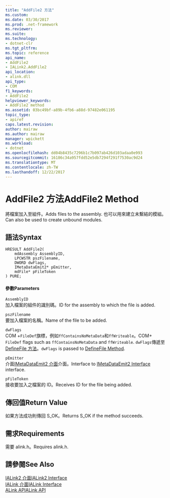 ```yaml
---
title: "AddFile2 方法"
ms.custom: 
ms.date: 03/30/2017
ms.prod: .net-framework
ms.reviewer: 
ms.suite: 
ms.technology:
- dotnet-clr
ms.tgt_pltfrm: 
ms.topic: reference
api_name:
- AddFile2
- IALink2.AddFile2
api_location:
- alink.dll
api_type:
- COM
f1_keywords:
- AddFile2
helpviewer_keywords:
- AddFile2 method
ms.assetid: 03bc49bf-a89b-4fb6-a88d-97482e061195
topic_type:
- apiref
caps.latest.revision: 
author: mairaw
ms.author: mairaw
manager: wpickett
ms.workload:
- dotnet
ms.openlocfilehash: dd04b8435c7296b1c7b097ab426d103adaa0e993
ms.sourcegitcommit: 16186c34a957fdd52e5db7294f291f7530ac9d24
ms.translationtype: MT
ms.contentlocale: zh-TW
ms.lasthandoff: 12/22/2017
---
```

# <a name="addfile2-method"></a><span data-ttu-id="59c36-102">AddFile2 方法</span><span class="sxs-lookup"><span data-stu-id="59c36-102">AddFile2 Method</span></span>
<span data-ttu-id="59c36-103">將檔案加入至組件。</span><span class="sxs-lookup"><span data-stu-id="59c36-103">Adds files to the assembly.</span></span> <span data-ttu-id="59c36-104">也可以用來建立未繫結的模組。</span><span class="sxs-lookup"><span data-stu-id="59c36-104">Can also be used to create unbound modules.</span></span>  
  
## <a name="syntax"></a><span data-ttu-id="59c36-105">語法</span><span class="sxs-lookup"><span data-stu-id="59c36-105">Syntax</span></span>  
  
```  
HRESULT AddFile2(  
    mdAssembly AssemblyID,  
    LPCWSTR pszFilename,  
    DWORD dwFlags,  
    IMetaDataEmit2* pEmitter,  
    mdFile* pFileToken  
) PURE;  
```  
  
#### <a name="parameters"></a><span data-ttu-id="59c36-106">參數</span><span class="sxs-lookup"><span data-stu-id="59c36-106">Parameters</span></span>  
 `AssemblyID`  
 <span data-ttu-id="59c36-107">加入檔案的組件的識別碼。</span><span class="sxs-lookup"><span data-stu-id="59c36-107">ID for the assembly to which the file is added.</span></span>  
  
 `pszFilename`  
 <span data-ttu-id="59c36-108">要加入檔案的名稱。</span><span class="sxs-lookup"><span data-stu-id="59c36-108">Name of the file to be added.</span></span>  
  
 `dwFlags`  
 <span data-ttu-id="59c36-109">COM +`FileDef`旗標，例如`ffContainsNoMetaData`和`ffWriteable`。</span><span class="sxs-lookup"><span data-stu-id="59c36-109">COM+ `FileDef` flags such as `ffContainsNoMetaData` and `ffWriteable`.</span></span> <span data-ttu-id="59c36-110">`dwFlags`傳遞至[DefineFile 方法](../../../../docs/framework/unmanaged-api/metadata/imetadataassemblyemit-definefile-method.md)。</span><span class="sxs-lookup"><span data-stu-id="59c36-110">`dwFlags` is passed to [DefineFile Method](../../../../docs/framework/unmanaged-api/metadata/imetadataassemblyemit-definefile-method.md).</span></span>  
  
 `pEmitter`  
 <span data-ttu-id="59c36-111">介面[IMetaDataEmit2 介面](../../../../docs/framework/unmanaged-api/metadata/imetadataemit2-interface.md)介面。</span><span class="sxs-lookup"><span data-stu-id="59c36-111">Interface to [IMetaDataEmit2 Interface](../../../../docs/framework/unmanaged-api/metadata/imetadataemit2-interface.md) interface.</span></span>  
  
 `pFileToken`  
 <span data-ttu-id="59c36-112">接收要加入之檔案的 ID。</span><span class="sxs-lookup"><span data-stu-id="59c36-112">Receives ID for the file being added.</span></span>  
  
## <a name="return-value"></a><span data-ttu-id="59c36-113">傳回值</span><span class="sxs-lookup"><span data-stu-id="59c36-113">Return Value</span></span>  
 <span data-ttu-id="59c36-114">如果方法成功則傳回 S_OK。</span><span class="sxs-lookup"><span data-stu-id="59c36-114">Returns S_OK if the method succeeds.</span></span>  
  
## <a name="requirements"></a><span data-ttu-id="59c36-115">需求</span><span class="sxs-lookup"><span data-stu-id="59c36-115">Requirements</span></span>  
 <span data-ttu-id="59c36-116">需要 alink.h。</span><span class="sxs-lookup"><span data-stu-id="59c36-116">Requires alink.h.</span></span>  
  
## <a name="see-also"></a><span data-ttu-id="59c36-117">請參閱</span><span class="sxs-lookup"><span data-stu-id="59c36-117">See Also</span></span>  
 [<span data-ttu-id="59c36-118">IALink2 介面</span><span class="sxs-lookup"><span data-stu-id="59c36-118">IALink2 Interface</span></span>](../../../../docs/framework/unmanaged-api/alink/ialink2-interface.md)  
 [<span data-ttu-id="59c36-119">IALink 介面</span><span class="sxs-lookup"><span data-stu-id="59c36-119">IALink Interface</span></span>](../../../../docs/framework/unmanaged-api/alink/ialink-interface.md)  
 [<span data-ttu-id="59c36-120">ALink API</span><span class="sxs-lookup"><span data-stu-id="59c36-120">ALink API</span></span>](../../../../docs/framework/unmanaged-api/alink/index.md)
